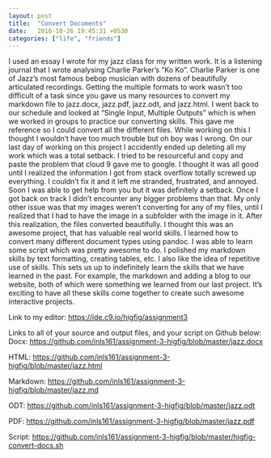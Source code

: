 ```yaml
---
layout: post
title:  "Convert Documents"
date:   2016-10-26 19:45:31 +0530
categories: ["life", "friends"]
---
```


I used an essay I wrote for my jazz class for my written work. It is a listening journal that I wrote analysing Charlie Parker’s “Ko Ko”. Charlie Parker is one of Jazz’s most famous bebop musician with dozens of beautifully articulated recordings. Getting the multiple formats to work wasn’t too difficult of a task since you gave us many resources to convert my markdown file to jazz.docx, jazz.pdf, jazz.odt, and jazz.html. I went back to our schedule and looked at “Single Input, Multiple Outputs” which is when we worked in groups to practice our converting skills. This gave me reference so I could convert all the different files. While working on this I thought I wouldn’t have too much trouble but oh boy was I wrong. On our last day of working on this project I accidently ended up deleting all my work which was a total setback. I tried to be resourceful and copy and paste the problem that cloud 9 gave me to google. I thought it was all good until I realized the information I got from stack overflow totally screwed up everything. I couldn’t fix it and it left me stranded, frustrated, and annoyed. Soon I was able to get help from you but it was definitely a setback. Once I got back on track I didn’t encounter any bigger problems than that. My only other issue was that my images weren’t converting for any of my files, until I realized that I had to have the image in a subfolder with the image in it. After this realization, the files converted beautifully. I thought this was an awesome project, that has valuable real world skills. I learned how to convert many different document types using pandoc. I was able to learn some script which was pretty awesome to do. I polished my markdown skills by text formatting, creating tables, etc. I also like the idea of repetitive use of skills. This sets us up to indefinitely learn the skills that we have learned in the past. For example, the markdown and adding a blog to our website, both of which were something we learned from our last project. It’s exciting to have all these skills come together to create such awesome interactive projects.

Link to my editor:
https://ide.c9.io/higfig/assignment3




Links to all of your source and output files, and your script on Github below:
Docx: https://github.com/inls161/assignment-3-higfig/blob/master/jazz.docx

HTML: https://github.com/inls161/assignment-3-higfig/blob/master/jazz.html

Markdown: https://github.com/inls161/assignment-3-higfig/blob/master/jazz.md

ODT: https://github.com/inls161/assignment-3-higfig/blob/master/jazz.odt

PDF: https://github.com/inls161/assignment-3-higfig/blob/master/jazz.pdf

Script: https://github.com/inls161/assignment-3-higfig/blob/master/higfig-convert-docs.sh
